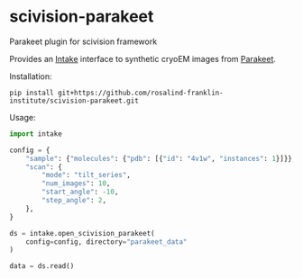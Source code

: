 # scivision-parakeet
Parakeet plugin for scivision framework


Provides an [Intake](https://intake.readthedocs.io/en/latest/index.html) interface to synthetic cryoEM images from [Parakeet](https://github.com/rosalindfranklininstitute/parakeet).

Installation:

```
pip install git+https://github.com/rosalind-franklin-institute/scivision-parakeet.git
```

Usage:

```python
import intake

config = {
    "sample": {"molecules": {"pdb": [{"id": "4v1w", "instances": 1}]}},
    "scan": {
        "mode": "tilt_series",
        "num_images": 10,
        "start_angle": -10,
        "step_angle": 2,
    },
}

ds = intake.open_scivision_parakeet(
    config=config, directory="parakeet_data"
)

data = ds.read()
```

